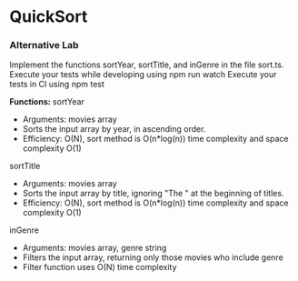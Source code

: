 # QuickSort

### Alternative Lab
  Implement the functions sortYear, sortTitle, and inGenre in the file sort.ts.
    Execute your tests while developing using npm run watch
    Execute your tests in CI using npm test

  **Functions:**
  sortYear
  - Arguments: movies array
  - Sorts the input array by year, in ascending order.
  - Efficiency: O(N), sort method is O(n*log(n)) time complexity and space complexity O(1)
  
  sortTitle
  - Arguments: movies array
  - Sorts the input array by title, ignoring "The " at the beginning of titles.
  - Efficiency: O(N), sort method is O(n*log(n)) time complexity and space complexity O(1)

  inGenre
  - Arguments: movies array, genre string
  - Filters the input array, returning only those movies who include genre
  - Filter function uses O(N) time complexity 